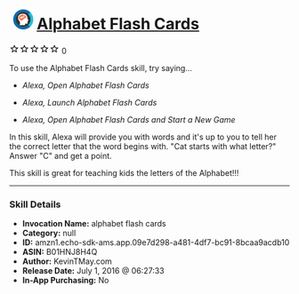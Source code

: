 # &nbsp;<img src="skill_icon" alt="Alphabet Flash Cards icon" width="36"> [Alphabet Flash Cards](http://alexa.amazon.com/#skills/amzn1.echo-sdk-ams.app.09e7d298-a481-4df7-bc91-8bcaa9acdb10)
![0 stars](../../images/ic_star_border_black_18dp_1x.png)![0 stars](../../images/ic_star_border_black_18dp_1x.png)![0 stars](../../images/ic_star_border_black_18dp_1x.png)![0 stars](../../images/ic_star_border_black_18dp_1x.png)![0 stars](../../images/ic_star_border_black_18dp_1x.png) 0

To use the Alphabet Flash Cards skill, try saying...

* *Alexa, Open Alphabet Flash Cards*

* *Alexa, Launch Alphabet Flash Cards*

* *Alexa, Open Alphabet Flash Cards and Start a New Game*

In this skill, Alexa will provide you with words and it's up to you to tell her the correct letter that the word begins with. "Cat starts with what letter?" Answer "C" and get a point.

This skill is great for teaching kids the letters of the Alphabet!!!

***

### Skill Details

* **Invocation Name:** alphabet flash cards
* **Category:** null
* **ID:** amzn1.echo-sdk-ams.app.09e7d298-a481-4df7-bc91-8bcaa9acdb10
* **ASIN:** B01HNJ8H4Q
* **Author:** KevinTMay.com
* **Release Date:** July 1, 2016 @ 06:27:33
* **In-App Purchasing:** No
